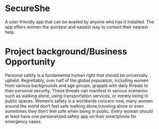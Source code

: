 # SecureShe
A user-friendly app that can be availed by anyone who has it installed. The app offers women the quickest and easiest way to contact their nearest help.

# Project background/Business Opportunity
Personal safety is a fundamental human right that should be universally upheld. Regrettably, over half of the global population, including women from various backgrounds and age groups, grapple with daily threats to their personal security. These threats can manifest in various scenarios such as walking alone, using transportation services, or merely being in public spaces. Women’s safety is a worldwide concern now, many women around the world don’t feel safe walking alone,traveling alone or even sometimes they don’t feel safe when being in public. Every woman should at least have one personalized safety app on their smartphone for emergency cases.  


